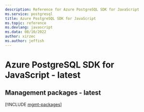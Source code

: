 ```yaml
---
description: Reference for Azure PostgreSQL SDK for JavaScript
ms.service: postgresql
title: Azure PostgreSQL SDK for JavaScript
ms.topic: reference
ms.devlang: javascript
ms.data: 08/10/2022
author: xirzec
ms.author: jeffish
---
```

# Azure PostgreSQL SDK for JavaScript - latest

## Management packages - latest
[!INCLUDE [mgmt-packages](postgresql-mgmt-index.md)]